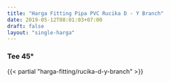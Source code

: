 ```yaml
---
title: "Harga Fitting Pipa PVC Rucika D - Y Branch"
date: 2019-05-12T08:01:03+07:00
draft: false
layout: "single-harga"
---
```


### Tee 45&deg;

{{< partial "harga-fitting/rucika-d-y-branch" >}}
